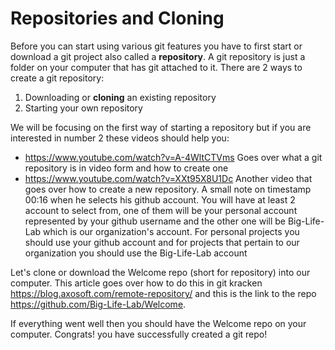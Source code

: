 # Repositories and Cloning

Before you can start using various git features you have to first start or download a git project also called a **repository**. A git repository is just a folder on your computer that has git attached to it. There are 2 ways to create a git repository:

1. Downloading or **cloning** an existing repository
2. Starting your own repository

We will be focusing on the first way of starting a repository but if you are interested in number 2 these videos should help you:

- https://www.youtube.com/watch?v=A-4WltCTVms Goes over what a git repository is in video form and how to create one
- https://www.youtube.com/watch?v=XXt95X8U1Dc Another video that goes over how to create a new repository. A small note on timestamp 00:16 when he selects his github account. You will have at least 2 account to select from, one of them will be your personal account represented by your github username and the other one will be Big-Life-Lab which is our organization's account. For personal projects you should use your github account and for projects that pertain to our organization you should use the Big-Life-Lab account

Let's clone or download the Welcome repo (short for repository) into our computer. This article goes over how to do this in git kracken https://blog.axosoft.com/remote-repository/ and this is the link to the repo https://github.com/Big-Life-Lab/Welcome.

If everything went well then you should have the Welcome repo on your computer. Congrats! you have successfully created a git repo!
